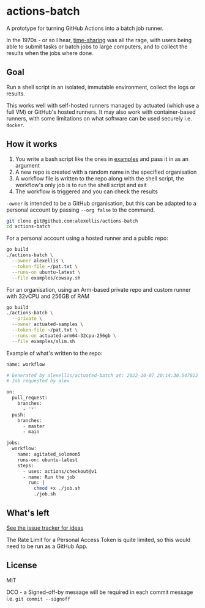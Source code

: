 # actions-batch

A prototype for turning GitHub Actions into a batch job runner.

In the 1970s - or so I hear, [time-sharing](https://en.wikipedia.org/wiki/Time-sharing) was all the rage, with users being able to submit tasks or batch jobs to large computers, and to collect the results when the jobs where done.

## Goal

Run a shell script in an isolated, immutable environment, collect the logs or results.

This works well with self-hosted runners managed by actuated (which use a full VM) or GitHub's hosted runners. It may also work with container-based runners, with some limitations on what software can be used securely i.e. `docker`.

## How it works

1. You write a bash script like the ones in [examples](examples) and pass it in as an argument
1. A new repo is created with a random name in the specified organisation
2. A workflow file is written to the repo along with the shell script, the workflow's only job is to run the shell script and exit
3. The workflow is triggered and you can check the results

`-owner` is intended to be a GitHub organisation, but this can be adapted to a personal account by passing `--org false` to the command.

```bash
git clone git@github.com:alexellis/actions-batch
cd actions-batch
```

For a personal account using a hosted runner and a public repo:

```bash
go build
./actions-batch \
  --owner alexellis \
  --token-file ~/pat.txt \
  --runs-on ubuntu-latest \
  --file examples/cowsay.sh
```

For an organisation, using an Arm-based private repo and custom runner with 32vCPU and 256GB of RAM

```bash
go build
./actions-batch \
  --private \
  --owner actuated-samples \
  --token-file ~/pat.txt \
  --runs-on actuated-arm64-32cpu-256gb \
  --file examples/slim.sh
```

Example of what's written to the repo:

```bash
name: workflow

# Generated by alexellis/actuated-batch at: 2022-10-07 20:14:30.547822 +0100 BST m=+0.002729293
# Job requested by alex

on:
  pull_request:
    branches:
      - '*'
  push:
    branches:
      - master
      - main

jobs:
  workflow:
    name: agitated_solomon5
    runs-on: ubuntu-latest
    steps:
      - uses: actions/checkout@v1
      - name: Run the job
        run: |
          chmod +x ./job.sh
          ./job.sh
```

## What's left

[See the issue tracker for ideas](https://github.com/alexellis/actions-batch/issues)

The Rate Limit for a Personal Access Token is quite limited, so this would need to be run as a GitHub App.

## License

MIT

DCO - a Signed-off-by message will be required in each commit message i.e. `git commit --signoff`
